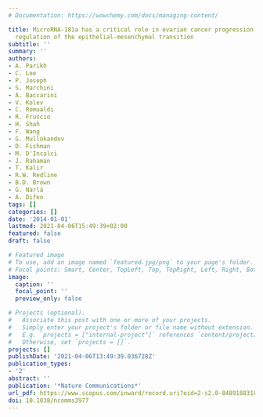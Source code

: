 ```yaml
---
# Documentation: https://wowchemy.com/docs/managing-content/

title: MicroRNA-181a has a critical role in ovarian cancer progression through the
  regulation of the epithelial-mesenchymal transition
subtitle: ''
summary: ''
authors:
- A. Parikh
- C. Lee
- P. Joseph
- S. Marchini
- A. Baccarini
- V. Kolev
- C. Romualdi
- R. Fruscio
- H. Shah
- F. Wang
- G. Mullokandov
- D. Fishman
- M. D'Incalci
- J. Rahaman
- T. Kalir
- R.W. Redline
- B.D. Brown
- G. Narla
- A. Difeo
tags: []
categories: []
date: '2014-01-01'
lastmod: 2021-04-06T15:49:39+02:00
featured: false
draft: false

# Featured image
# To use, add an image named `featured.jpg/png` to your page's folder.
# Focal points: Smart, Center, TopLeft, Top, TopRight, Left, Right, BottomLeft, Bottom, BottomRight.
image:
  caption: ''
  focal_point: ''
  preview_only: false

# Projects (optional).
#   Associate this post with one or more of your projects.
#   Simply enter your project's folder or file name without extension.
#   E.g. `projects = ["internal-project"]` references `content/project/deep-learning/index.md`.
#   Otherwise, set `projects = []`.
projects: []
publishDate: '2021-04-06T13:49:39.036728Z'
publication_types:
- '2'
abstract: ''
publication: '*Nature Communications*'
url_pdf: https://www.scopus.com/inward/record.uri?eid=2-s2.0-84891883182&doi=10.1038%2fncomms3977&partnerID=40&md5=e126e0ede5cfb92e0c9829a5d82ec172
doi: 10.1038/ncomms3977
---
```

